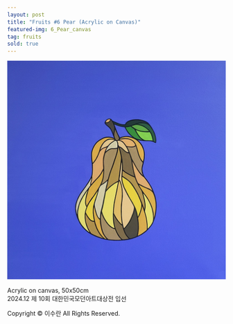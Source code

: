 ```yaml
---
layout: post
title: "Fruits #6 Pear (Acrylic on Canvas)"
featured-img: 6_Pear_canvas
tag: fruits
sold: true
---
```


![](/assets/img/posts/6_Pear_canvas.jpg)

Acrylic on canvas, 50x50cm  
2024.12 제 10회 대한민국모던아트대상전 입선  

Copyright © 이수란 All Rights Reserved.
